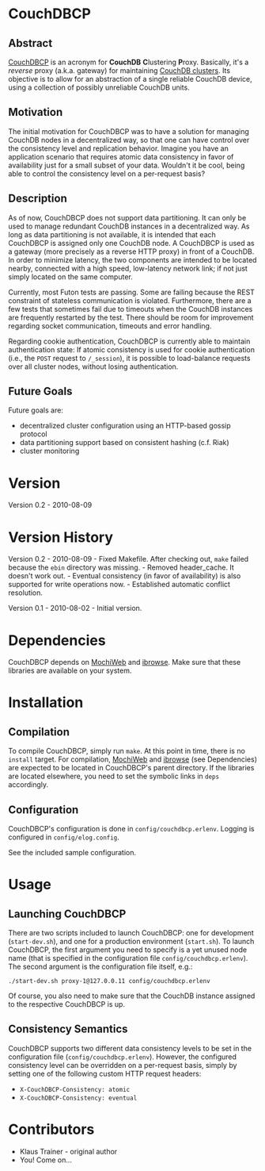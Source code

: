 # CouchDBCP

## Abstract
[CouchDBCP](http://github.com/KlausTrainer/couchdbcp) is an acronym for **CouchDB** **C**lustering **P**roxy. Basically, it's a *reverse* proxy (a.k.a. gateway) for maintaining [CouchDB clusters](http://mambofulani.couchone.com/blog/_design/sofa/images/couchdb_cluster.png). Its objective is to allow for an abstraction of a single reliable CouchDB device, using a collection of possibly unreliable CouchDB units.

## Motivation
The initial motivation for CouchDBCP was to have a solution for managing CouchDB nodes in a decentralized way, so that one can have control over the consistency level and replication behavior. Imagine you have an application scenario that requires atomic data consistency in favor of availability just for a small subset of your data. Wouldn't it be cool, being able to control the consistency level on a per-request basis?

## Description
As of now, CouchDBCP does not support data partitioning. It can only be used to manage redundant CouchDB instances in a decentralized way. As long as data partitioning is not available, it is intended that each CouchDBCP is assigned only one CouchDB node. A CouchDBCP is used as a gateway (more precisely as a reverse HTTP proxy) in front of a CouchDB. In order to minimize latency, the two components are intended to be located nearby, connected with a high speed, low-latency network link; if not just simply located on the same computer.

Currently, most Futon tests are passing. Some are failing because the REST constraint of stateless communication is violated. Furthermore, there are a few tests that sometimes fail due to timeouts when the CouchDB instances are frequently restarted by the test. There should be room for improvement regarding socket communication, timeouts and error handling.

Regarding cookie authentication, CouchDBCP is currently able to maintain authentication state: If atomic consistency is used for cookie authentication (i.e., the `POST` request to `/_session`), it is possible to load-balance requests over all cluster nodes, without losing authentication.

## Future Goals
Future goals are:

* decentralized cluster configuration using an HTTP-based gossip protocol
* data partitioning support based on consistent hashing (c.f. Riak)
* cluster monitoring


# Version
Version 0.2 - 2010-08-09


# Version History
Version 0.2 - 2010-08-09
    - Fixed Makefile. After checking out, `make` failed because the `ebin` directory was missing.
    - Removed header_cache. It doesn't work out.
    - Eventual consistency (in favor of availability) is also supported for write operations now.
    - Established automatic conflict resolution.

Version 0.1 - 2010-08-02
    - Initial version.


# Dependencies
CouchDBCP depends on [MochiWeb](http://github.com/mochi/mochiweb) and [ibrowse](http://github.com/cmullaparthi/ibrowse). Make sure that these libraries are available on your system.

# Installation

## Compilation
To compile CouchDBCP, simply run `make`. At this point in time, there is no `install` target. For compilation, [MochiWeb](http://github.com/mochi/mochiweb) and [ibrowse](http://github.com/cmullaparthi/ibrowse) (see Dependencies) are expected to be located in CouchDBCP's parent directory. If the libraries are located elsewhere, you need to set the symbolic links in `deps` accordingly.

## Configuration
CouchDBCP's configuration is done in `config/couchdbcp.erlenv`. Logging is configured in `config/elog.config`.

See the included sample configuration.


# Usage

## Launching CouchDBCP
There are two scripts included to launch CouchDBCP: one for development (`start-dev.sh`), and one for a production environment (`start.sh`). To launch CouchDBCP, the first argument you need to specify is a yet unused node name (that is specified in the configuration file `config/couchdbcp.erlenv`). The second argument is the configuration file itself, e.g.:

    ./start-dev.sh proxy-1@127.0.0.11 config/couchdbcp.erlenv

Of course, you also need to make sure that the CouchDB instance assigned to the respective CouchDBCP is up.

## Consistency Semantics
CouchDBCP supports two different data consistency levels to be set in the configuration file (`config/couchdbcp.erlenv`). However, the configured consistency level can be overridden on a per-request basis, simply by setting one of the following custom HTTP request headers:

* `X-CouchDBCP-Consistency: atomic`
* `X-CouchDBCP-Consistency: eventual`


# Contributors

* Klaus Trainer - original author
* You! Come on...

